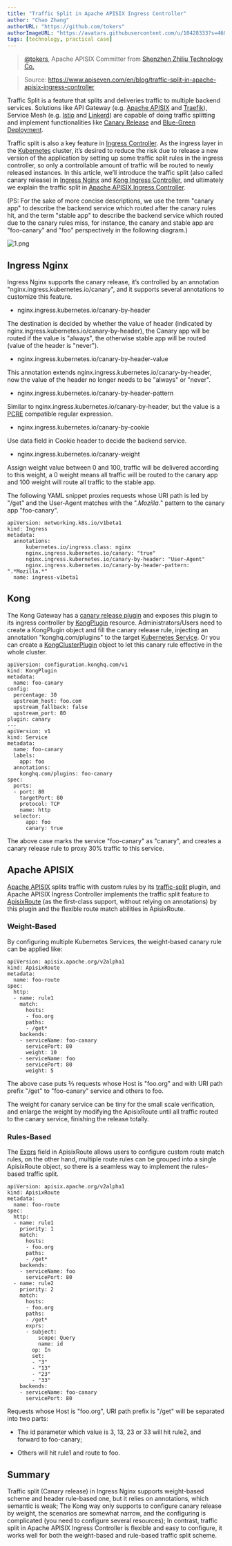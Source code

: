 ```yaml
---
title: "Traffic Split in Apache APISIX Ingress Controller"
author: "Chao Zhang"
authorURL: "https://github.com/tokers"
authorImageURL: "https://avatars.githubusercontent.com/u/10428333?s=460&u=f48ef50c5621a1616a3ede50221547e34270e061&v=4"
tags: [technology, practical case]
---
```

> [@tokers](https://github.com/tokers), Apache APISIX Committer from [Shenzhen Zhiliu Technology Co.](https://www.apiseven.com/)
>

<!--truncate-->

> Source: https://www.apiseven.com/en/blog/traffic-split-in-apache-apisix-ingress-controller
>
Traffic Split is a feature that splits and deliveries traffic to multiple backend services. Solutions like API Gateway (e.g. [Apache APISIX](http://apisix.apache.org/) and [Traefik](https://traefik.io/)), Service Mesh (e.g. [Istio](https://istio.io/) and [Linkerd](https://linkerd.io/)) are capable of doing traffic splitting and implement functionalities like [Canary Release](https://blog.getambassador.io/cloud-native-patterns-canary-release-1cb8f82d371a) and [Blue-Green Deployment](https://martinfowler.com/bliki/BlueGreenDeployment.html).

Traffic split is also a key feature in [Ingress Controller](https://kubernetes.io/docs/concepts/services-networking/ingress-controllers/). As the ingress layer in the [Kubernetes](https://kubernetes.io/) cluster, it’s desired to reduce the risk due to release a new version of the application by setting up some traffic split rules in the ingress controller, so only a controllable amount of traffic will be routed to newly released instances. In this article, we’ll introduce the traffic split (also called canary release) in [Ingress Nginx](https://kubernetes.github.io/ingress-nginx/) and [Kong Ingress Controller](https://github.com/Kong/kubernetes-ingress-controller), and ultimately we explain the traffic split in [Apache APISIX Ingress Controller](https://github.com/apache/apisix-ingress-controller).

(PS: For the sake of more concise descriptions, we use the term "canary app" to describe the backend service which routed after the canary rules hit, and the term "stable app" to describe the backend service which routed due to the canary rules miss, for instance, the canary and stable app are "foo-canary" and "foo" perspectively in the following diagram.)

![1.png](https://lh6.googleusercontent.com/E_qq-RFIcVBbTFsI8-QTNH7Io5vOXapdQUaAzKE2mYlyvtXUlZEoSd8aVMHAppARmXx9_wgHsgP1CWK_R74MfPV58dLQ71kEcU57DooHKz2LuKb6D6TW9B2_C8rLsm8wHTk2_zZt)

## Ingress Nginx

Ingress Nginx supports the canary release, it’s controlled by an annotation "nginx.ingress.kubernetes.io/canary", and it supports several annotations to customize this feature.

+ nginx.ingress.kubernetes.io/canary-by-header

The destination is decided by whether the value of header (indicated by nginx.ingress.kubernetes.io/canary-by-header), the Canary app will be routed if the value is "always", the otherwise stable app will be routed (value of the header is "never").

+ nginx.ingress.kubernetes.io/canary-by-header-value

This annotation extends nginx.ingress.kubernetes.io/canary-by-header, now the value of the header no longer needs to be "always" or "never".

+ nginx.ingress.kubernetes.io/canary-by-header-pattern

Similar to nginx.ingress.kubernetes.io/canary-by-header, but the value is a [PCRE](https://www.pcre.org/) compatible regular expression.

+ nginx.ingress.kubernetes.io/canary-by-cookie

Use data field in Cookie header to decide the backend service.

+ nginx.ingress.kubernetes.io/canary-weight

Assign weight value between 0 and 100, traffic will be delivered according to this weight, a 0 weight means all traffic will be routed to the canary app and 100 weight will route all traffic to the stable app.

The following YAML snippet proxies requests whose URI path is led by "/get" and the User-Agent matches with the ".*Mozilla.*" pattern to the canary app "foo-canary".

```
apiVersion: networking.k8s.io/v1beta1
kind: Ingress
metadata:
  annotations:
      kubernetes.io/ingress.class: nginx
      nginx.ingress.kubernetes.io/canary: "true"
      nginx.ingress.kubernetes.io/canary-by-header: "User-Agent"
      nginx.ingress.kubernetes.io/canary-by-header-pattern:
".*Mozilla.*"
  name: ingress-v1beta1
```

## Kong

The Kong Gateway has a [canary release plugin](https://docs.konghq.com/hub/kong-inc/canary/0.32-x.html) and exposes this plugin to its ingress controller by [KongPlugin](https://docs.konghq.com/hub/) resource. Administrators/Users need to create a KongPlugin object and fill the canary release rule, injecting an annotation "konghq.com/plugins" to the target [Kubernetes Service](https://kubernetes.io/docs/concepts/services-networking/service/). Or you can create a [KongClusterPlugin](https://docs.konghq.com/kubernetes-ingress-controller/1.1.x/guides/using-kongclusterplugin-resource/) object to let this canary rule effective in the whole cluster.

```
apiVersion: configuration.konghq.com/v1
kind: KongPlugin
metadata:
  name: foo-canary
config:
  percentage: 30
  upstream_host: foo.com
  upstream_fallback: false
  upstream_port: 80
plugin: canary
---
apiVersion: v1
kind: Service
metadata:
  name: foo-canary
  labels:
    app: foo
  annotations:
    konghq.com/plugins: foo-canary
spec:
  ports:
  - port: 80
    targetPort: 80
    protocol: TCP
    name: http
  selector:
      app: foo
      canary: true
```

The above case marks the service "foo-canary" as "canary", and creates a canary release rule to proxy 30% traffic to this service.

## Apache APISIX

[Apache APISIX](https://apisix.apache.org) splits traffic with custom rules by its [traffic-split](https://apisix.apache.org/docs/apisix/plugins/traffic-split) plugin, and Apache APISIX Ingress Controller implements the traffic split feature to [ApisixRoute](https://apisix.apache.org/docs/ingress-controller/concepts/apisix_route) (as the first-class support, without relying on annotations) by this plugin and the flexible route match abilities in ApisixRoute.

### Weight-Based

By configuring multiple Kubernetes Services, the weight-based canary rule can be applied like:

```
apiVersion: apisix.apache.org/v2alpha1
kind: ApisixRoute
metadata:
  name: foo-route
spec:
  http:
  - name: rule1
    match:
      hosts:
      - foo.org
      paths:
      - /get*
    backends:
    - serviceName: foo-canary
      servicePort: 80
      weight: 10
    - serviceName: foo
      servicePort: 80
      weight: 5
```

The above case puts ⅔ requests whose Host is "foo.org" and with URI path prefix "/get" to "foo-canary" service and others to foo.

The weight for canary service can be tiny for the small scale verification, and enlarge the weight by modifying the ApisixRoute until all traffic routed to the canary service, finishing the release totally.

### Rules-Based

The [Exprs](https://github.com/apache/apisix-ingress-controller/blob/master/docs/en/latest/concepts/apisix_route.md#advanced-route-features) field in ApisixRoute allows users to configure custom route match rules, on the other hand, multiple route rules can be grouped into a single ApisixRoute object, so there is a seamless way to implement the rules-based traffic split.

```
apiVersion: apisix.apache.org/v2alpha1
kind: ApisixRoute
metadata:
  name: foo-route
spec:
  http:
  - name: rule1
    priority: 1
    match:
      hosts:
      - foo.org
      paths:
      - /get*
    backends:
    - serviceName: foo
      servicePort: 80
  - name: rule2
    priority: 2
    match:
      hosts:
      - foo.org
      paths:
      - /get*
      exprs:
      - subject:
          scope: Query
          name: id
        op: In
        set:
        - "3"
        - "13"
        - "23"
        - "33"
    backends:
    - serviceName: foo-canary
      servicePort: 80
```

Requests whose Host is "foo.org", URI path prefix is "/get" will be separated into two parts:

+ The id parameter which value is 3, 13, 23 or 33 will hit rule2, and forward to foo-canary;

+ Others will hit rule1 and route to foo.

## Summary

Traffic split (Canary release) in Ingress Nginx supports weight-based scheme and header rule-based one, but it relies on annotations, which semantic is weak; The Kong way only supports to configure canary release by weight, the scenarios are somewhat narrow, and the configuring is complicated (you need to configure several resources); In contrast, traffic split in Apache APISIX Ingress Controller is flexible and easy to configure, it works well for both the weight-based and rule-based traffic split scheme.
